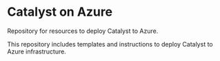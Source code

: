 # Catalyst on Azure

Repository for resources to deploy Catalyst to Azure.

This repository includes templates and instructions to deploy Catalyst to Azure infrastructure.

